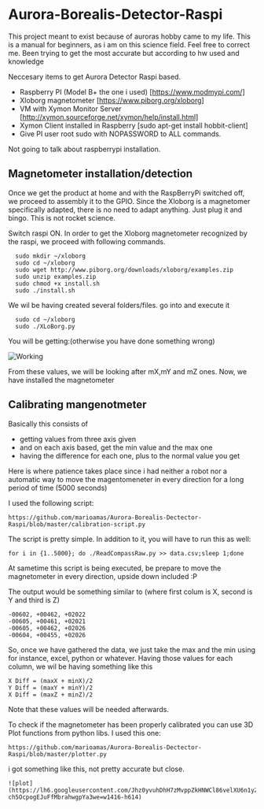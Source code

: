 # Aurora-Borealis-Detector-Raspi
This project meant to exist because of auroras hobby came to my life.
This is a manual for beginners, as i am on this science field. Feel free to correct me. Been trying to get the most accurate but according to hw used and knowledge

Neccesary items to get Aurora Detector Raspi based. 
- Raspberry PI (Model B+ the one i used) [https://www.modmypi.com/]
- Xloborg magnetometer [https://www.piborg.org/xloborg]
- VM with Xymon Monitor Server [http://xymon.sourceforge.net/xymon/help/install.html]
- Xymon Client installed in Raspberry [sudo apt-get install hobbit-client]
- Give PI user root sudo with NOPASSWORD to ALL commands.

Not going to talk about raspberrypi installation.

## Magnetometer installation/detection ##

Once we get the product at home and with the RaspBerryPi switched off, we proceed to assembly it to the GPIO. 
Since the Xloborg is a magnetomer specifically adapted, there is no need to adapt anything. Just plug it and bingo.
This is not rocket science.

Switch raspi ON.
In order to get the Xloborg magnetometer recognized by the raspi, we proceed with following commands.
```
  sudo mkdir ~/xloborg
  sudo cd ~/xloborg
  sudo wget http://www.piborg.org/downloads/xloborg/examples.zip
  sudo unzip examples.zip
  sudo chmod +x install.sh
  sudo ./install.sh
```

We wil be having created several folders/files.
go into and execute it
````
  sudo cd ~/xloborg
  sudo ./XLoBorg.py
````

You will be getting:(otherwise you have done something wrong)

![Working](https://www.piborg.org/images/XLoBorg/example-test.png)


From these values, we will be looking after mX,mY and mZ ones.
Now, we have installed the magnetometer

## Calibrating mangenotmeter ##

Basically this consists of 

 - getting values from three axis given
 - and on each axis based, get the min value and  the max one
 - having the difference for each one, plus to the normal value you get

Here is where patience takes place since i had neither a robot nor a automatic way to move the magentomeneter in every direction for a long period of time (5000 seconds)

I used the following script: 
```
https://github.com/marioamas/Aurora-Borealis-Dectector-Raspi/blob/master/calibration-script.py
````
The script is pretty simple. In addition to it, you will have to run this as well:

````
for i in {1..5000}; do ./ReadCompassRaw.py >> data.csv;sleep 1;done
````
At sametime  this script is being executed, be prepare to move the magnetometer in every direction, upside down included :P

The output would be something similar to (where first colum is X, second is Y and third is Z)
````
-00602, +00462, +02022
-00605, +00461, +02021
-00605, +00462, +02026
-00604, +00455, +02026
````

So, once we have gathered the data, we just take the max and the min using for instance, excel, python or whatever.
Having those values for each column, we wil be having something like this

```
X Diff = (maxX + minX)/2
Y Diff = (maxY + minY)/2
X Diff = (maxZ + minZ)/2
```
Note that these values will be needed afterwards.

To check if the magnetometer has been properly calibrated you can use 3D Plot functions from python libs.
I used this one:
````
https://github.com/marioamas/Aurora-Borealis-Dectector-Raspi/blob/master/plotter.py
````
i got something like this, not pretty accurate but close.
```
![plot](https://lh6.googleusercontent.com/Jhz0yvuhDhH7zMvppZkHNWCl86velXU6n1yZywYEkbge9Qqjjuz3q2D2DN6KAGBYBxcsg-ch5OcpogEJuFfMbrahwgpYa3we=w1416-h614)
```
